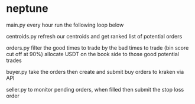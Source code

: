 # neptune

main.py
    every hour run the following loop below

centroids.py 
    refresh our centroids and get ranked list of potential orders

orders.py
    filter the good times to trade by the bad times to trade (bin score cut off at 90%)
    allocate USDT on the book side to those good potential trades

buyer.py
    take the orders then create and submit buy orders to kraken via API

seller.py
    to monitor pending orders, when filled then submit the stop loss order


